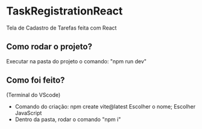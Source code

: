 # TaskRegistrationReact
Tela de Cadastro de Tarefas feita com React

## Como rodar o projeto?
Executar na pasta do projeto o comando: "npm run dev"

## Como foi feito?
(Terminal do VScode)
- Comando do criação: npm create vite@latest
Escolher o nome;
Escolher JavaScript
- Dentro da pasta, rodar o comando "npm i"
